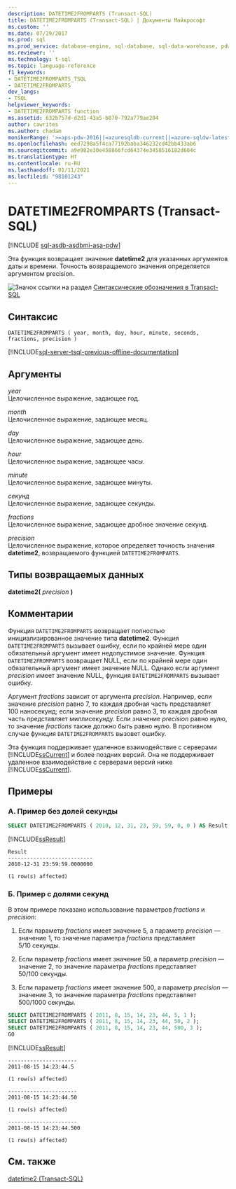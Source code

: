 ```yaml
---
description: DATETIME2FROMPARTS (Transact-SQL)
title: DATETIME2FROMPARTS (Transact-SQL) | Документы Майкрософт
ms.custom: ''
ms.date: 07/29/2017
ms.prod: sql
ms.prod_service: database-engine, sql-database, sql-data-warehouse, pdw
ms.reviewer: ''
ms.technology: t-sql
ms.topic: language-reference
f1_keywords:
- DATETIME2FROMPARTS_TSQL
- DATETIME2FROMPARTS
dev_langs:
- TSQL
helpviewer_keywords:
- DATETIME2FROMPARTS function
ms.assetid: 632b757d-d2d1-43a5-b870-792a779ae204
author: cawrites
ms.author: chadam
monikerRange: '>=aps-pdw-2016||=azuresqldb-current||=azure-sqldw-latest||>=sql-server-2016||>=sql-server-linux-2017||=azuresqldb-mi-current'
ms.openlocfilehash: eed7298a5f4ca77192baba346232cd42bb433ab6
ms.sourcegitcommit: a9e982e30e458866fcd64374e3458516182d604c
ms.translationtype: HT
ms.contentlocale: ru-RU
ms.lasthandoff: 01/11/2021
ms.locfileid: "98101243"
---
```

# <a name="datetime2fromparts-transact-sql"></a>DATETIME2FROMPARTS (Transact-SQL)
[!INCLUDE [sql-asdb-asdbmi-asa-pdw](../../includes/applies-to-version/sql-asdb-asdbmi-asa-pdw.md)]

Эта функция возвращает значение **datetime2** для указанных аргументов даты и времени. Точность возвращаемого значения определяется аргументом precision.
  
![Значок ссылки на раздел](../../database-engine/configure-windows/media/topic-link.gif "Значок ссылки на раздел") [Синтаксические обозначения в Transact-SQL](../../t-sql/language-elements/transact-sql-syntax-conventions-transact-sql.md)
  
## <a name="syntax"></a>Синтаксис  
  
```syntaxsql
DATETIME2FROMPARTS ( year, month, day, hour, minute, seconds, fractions, precision )  
```  
  
[!INCLUDE[sql-server-tsql-previous-offline-documentation](../../includes/sql-server-tsql-previous-offline-documentation.md)]

## <a name="arguments"></a>Аргументы
*year*  
Целочисленное выражение, задающее год.
  
*month*  
Целочисленное выражение, задающее месяц.
  
*day*  
Целочисленное выражение, задающее день.
  
*hour*  
Целочисленное выражение, задающее часы.
  
*minute*  
Целочисленное выражение, задающее минуты.
  
*секунд*  
Целочисленное выражение, задающее секунды.
  
*fractions*  
Целочисленное выражение, задающее дробное значение секунд.
  
*precision*  
Целочисленное выражение, которое определяет точность значения **datetime2**, возвращаемого функцией `DATETIME2FROMPARTS`.
  
## <a name="return-types"></a>Типы возвращаемых данных
**datetime2(** *precision* **)**
  
## <a name="remarks"></a>Комментарии  
Функция `DATETIME2FROMPARTS` возвращает полностью инициализированное значение типа **datetime2**. Функция `DATETIME2FROMPARTS` вызывает ошибку, если по крайней мере один обязательный аргумент имеет недопустимое значение. Функция `DATETIME2FROMPARTS` возвращает NULL, если по крайней мере один обязательный аргумент имеет значение NULL. Однако если аргумент *precision* имеет значение NULL, функция `DATETIME2FROMPARTS` вызывает ошибку.

Аргумент *fractions* зависит от аргумента *precision*. Например, если значение *precision* равно 7, то каждая дробная часть представляет 100 наносекунд; если значение *precision* равно 3, то каждая дробная часть представляет миллисекунду. Если значение *precision* равно нулю, то значение *fractions* также должно быть равно нулю. В противном случае функция `DATETIME2FROMPARTS` вызовет ошибку.
  
Эта функция поддерживает удаленное взаимодействие с серверами [!INCLUDE[ssCurrent](../../includes/sscurrent-md.md)] и более поздних версий. Она не поддерживает удаленное взаимодействие с серверами версий ниже [!INCLUDE[ssCurrent](../../includes/sscurrent-md.md)].
  
## <a name="examples"></a>Примеры  
  
### <a name="a-an-example-without-fractions-of-a-second"></a>A. Пример без долей секунды  
  
```sql
SELECT DATETIME2FROMPARTS ( 2010, 12, 31, 23, 59, 59, 0, 0 ) AS Result;  
```  
  
[!INCLUDE[ssResult](../../includes/ssresult-md.md)]
  
```
Result  
---------------------------  
2010-12-31 23:59:59.0000000  
  
(1 row(s) affected)  
```  
  
### <a name="b-example-with-fractions-of-a-second"></a>Б. Пример с долями секунд  
В этом примере показано использование параметров *fractions* и *precision*:
  
1.  Если параметр *fractions* имеет значение 5, а параметр *precision* — значение 1, то значение параметра *fractions* представляет 5/10 секунды.  
  
2.  Если параметр *fractions* имеет значение 50, а параметр *precision* — значение 2, то значение параметра *fractions* представляет 50/100 секунды.  
  
3.  Если параметр *fractions* имеет значение 500, а параметр *precision* — значение 3, то значение параметра *fractions* представляет 500/1000 секунды.  
  
```sql
SELECT DATETIME2FROMPARTS ( 2011, 8, 15, 14, 23, 44, 5, 1 );  
SELECT DATETIME2FROMPARTS ( 2011, 8, 15, 14, 23, 44, 50, 2 );  
SELECT DATETIME2FROMPARTS ( 2011, 8, 15, 14, 23, 44, 500, 3 );  
GO  
```  
  
[!INCLUDE[ssResult](../../includes/ssresult-md.md)]
  
```
----------------------  
2011-08-15 14:23:44.5  
  
(1 row(s) affected)  
  
----------------------  
2011-08-15 14:23:44.50  
  
(1 row(s) affected)  
  
----------------------  
2011-08-15 14:23:44.500  
  
(1 row(s) affected)  
```  
  
## <a name="see-also"></a>См. также
[datetime2 &#40;Transact-SQL&#41;](../../t-sql/data-types/datetime2-transact-sql.md)
  
  

